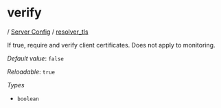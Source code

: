 # verify

/ [Server Config](/ref/config/index.md) / [resolver_tls](/ref/config/resolver_tls/index.md) 

If true, require and verify client certificates. Does not apply to monitoring.

*Default value*: `false`

*Reloadable*: `true`

*Types*

- `boolean`


